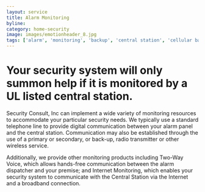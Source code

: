 ```yaml
---
layout: service
title: Alarm Monitoring
byline:
category: home-security
image: images/emotionheader_8.jpg
tags: ['alarm', 'monitoring', 'backup', 'central station', 'cellular backup', 'voip']
---
```



# Your security system will only summon help if it is monitored by a UL listed central station.

Security Consult, Inc can implement a wide variety of monitoring resources to accommodate your particular security needs. We typically use a standard telephone line to provide digital communication between your alarm panel and the central station. Communication may also be established through the use of a primary or secondary, or back-up, radio transmitter or other wireless service.

Additionally, we provide other monitoring products including Two-Way Voice, which allows hands-free communication between the alarm dispatcher and your premise; and Internet Monitoring, which enables your security system to communicate with the Central Station via the Internet and a broadband connection.
